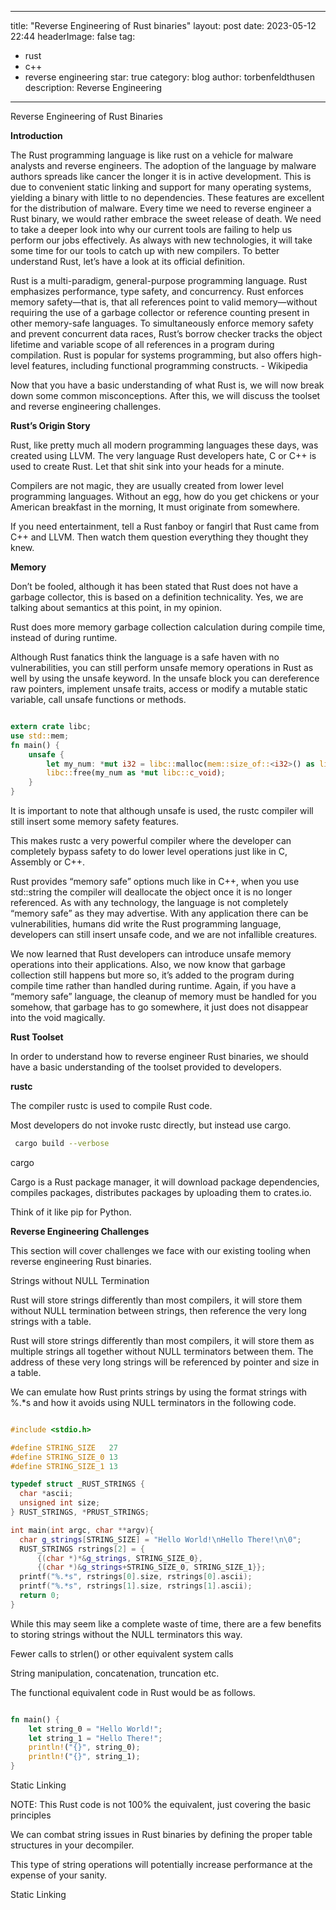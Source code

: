 
---
title: "Reverse Engineering of Rust binaries"
layout: post
date: 2023-05-12 22:44
headerImage: false
tag:
- rust
- c++
- reverse engineering
star: true
category: blog
author: torbenfeldthusen
description: Reverse Engineering
---


Reverse Engineering of Rust Binaries


**Introduction**

The Rust programming language is like rust on a vehicle for malware analysts and reverse engineers. The adoption of the language by malware authors spreads like cancer the longer it is in active development. This is due to convenient static linking and support for many operating systems, yielding a binary with little to no dependencies. These features are excellent for the distribution of malware. Every time we need to reverse engineer a Rust binary, we would rather embrace the sweet release of death. We need to take a deeper look into why our current tools are failing to help us perform our jobs effectively. As always with new technologies, it will take some time for our tools to catch up with new compilers. To better understand Rust, let’s have a look at its official definition.

Rust is a multi-paradigm, general-purpose programming language. Rust emphasizes performance, type safety, and concurrency. Rust enforces memory safety—that is, that all references point to valid memory—without requiring the use of a garbage collector or reference counting present in other memory-safe languages. To simultaneously enforce memory safety and prevent concurrent data races, Rust’s borrow checker tracks the object lifetime and variable scope of all references in a program during compilation. Rust is popular for systems programming, but also offers high-level features, including functional programming constructs. - Wikipedia

Now that you have a basic understanding of what Rust is, we will now break down some common misconceptions. After this, we will discuss the toolset and reverse engineering challenges.

**Rust’s Origin Story**

Rust, like pretty much all modern programming languages these days, was created using LLVM. The very language Rust developers hate, C or C++ is used to create Rust. Let that shit sink into your heads for a minute.



Compilers are not magic, they are usually created from lower level programming languages. Without an egg, how do you get chickens or your American breakfast in the morning, It must originate from somewhere.

If you need entertainment, tell a Rust fanboy or fangirl that Rust came from C++ and LLVM. Then watch them question everything they thought they knew. 

**Memory**

Don’t be fooled, although it has been stated that Rust does not have a garbage collector, this is based on a definition technicality. Yes, we are talking about semantics at this point, in my opinion. 

Rust does more memory garbage collection calculation during compile time, instead of during runtime.



Although Rust fanatics think the language is a safe haven with no vulnerabilities, you can still perform unsafe memory operations in Rust as well by using the unsafe keyword. In the unsafe block you can dereference raw pointers, implement unsafe traits, access or modify a mutable static variable, call unsafe functions or methods.

```rust

extern crate libc; 
use std::mem;
fn main() {
    unsafe {
        let my_num: *mut i32 = libc::malloc(mem::size_of::<i32>() as libc::size_t) as *mut i32;
        libc::free(my_num as *mut libc::c_void);
    }
}

```

It is important to note that although unsafe is used, the rustc compiler will still insert some memory safety features.

This makes rustc a very powerful compiler where the developer can completely bypass safety to do lower level operations just like in C, Assembly or C++.

Rust provides “memory safe” options much like in C++, when you use std::string the compiler will deallocate the object once it is no longer referenced. As with any technology, the language is not completely “memory safe” as they may advertise. With any application there can be vulnerabilities, humans did write the Rust programming language, developers can still insert unsafe code, and we are not infallible creatures.



We now learned that Rust developers can introduce unsafe memory operations into their applications. Also, we now know that garbage collection still happens but more so, it’s added to the program during compile time rather than handled during runtime. Again, if you have a “memory safe” language, the cleanup of memory must be handled for you somehow, that garbage has to go somewhere, it just does not disappear into the void magically.

**Rust Toolset**

In order to understand how to reverse engineer Rust binaries, we should have a basic understanding of the toolset provided to developers.

**rustc**

The compiler rustc is used to compile Rust code.

Most developers do not invoke rustc directly, but instead use cargo.

```bash
 cargo build --verbose 
```
cargo

Cargo is a Rust package manager, it will download package dependencies, compiles packages, distributes packages by uploading them to crates.io.

Think of it like pip for Python.

**Reverse Engineering Challenges**

This section will cover challenges we face with our existing tooling when reverse engineering Rust binaries.

Strings without NULL Termination

Rust will store strings differently than most compilers, it will store them without NULL termination between strings, then reference the very long strings with a table.

Rust will store strings differently than most compilers, it will store them as multiple strings all together without NULL terminators between them. The address of these very long strings will be referenced by pointer and size in a table.

We can emulate how Rust prints strings by using the format strings with %.*s and how it avoids using NULL terminators in the following code.


```cpp

#include <stdio.h>

#define STRING_SIZE   27
#define STRING_SIZE_0 13
#define STRING_SIZE_1 13

typedef struct _RUST_STRINGS {
  char *ascii;
  unsigned int size;
} RUST_STRINGS, *PRUST_STRINGS;

int main(int argc, char **argv){
  char g_strings[STRING_SIZE] = "Hello World!\nHello There!\n\0";
  RUST_STRINGS rstrings[2] = {
	  {(char *)*&g_strings, STRING_SIZE_0},
	  {(char *)&g_strings+STRING_SIZE_0, STRING_SIZE_1}};
  printf("%.*s", rstrings[0].size, rstrings[0].ascii);
  printf("%.*s", rstrings[1].size, rstrings[1].ascii);
  return 0;
}

```
 

While this may seem like a complete waste of time, there are a few benefits to storing strings without the NULL terminators this way.

Fewer calls to strlen() or other equivalent system calls

String manipulation, concatenation, truncation etc.

The functional equivalent code in Rust would be as follows.


```rust

fn main() {
	let string_0 = "Hello World!";
	let string_1 = "Hello There!";
    println!("{}", string_0);
    println!("{}", string_1);
}

```

Static Linking





 



NOTE: This Rust code is not 100% the equivalent, just covering the basic principles

We can combat string issues in Rust binaries by defining the proper table structures in your decompiler.

This type of string operations will potentially increase performance at the expense of your sanity.

Static Linking




